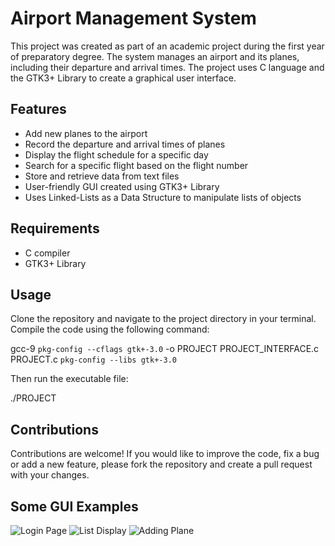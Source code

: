# Airport Management System

This project was created as part of an academic project during the first year of preparatory degree. The system manages an airport and its planes, including their departure and arrival times. The project uses C language and the GTK3+ Library to create a graphical user interface.

## Features
- Add new planes to the airport
- Record the departure and arrival times of planes
- Display the flight schedule for a specific day
- Search for a specific flight based on the flight number
- Store and retrieve data from text files
- User-friendly GUI created using GTK3+ Library
- Uses Linked-Lists as a Data Structure to manipulate lists of objects

## Requirements
- C compiler
- GTK3+ Library

## Usage
Clone the repository and navigate to the project directory in your terminal. Compile the code using the following command:

gcc-9 `pkg-config --cflags gtk+-3.0` -o PROJECT PROJECT_INTERFACE.c PROJECT.c `pkg-config --libs gtk+-3.0`

Then run the executable file:

./PROJECT

## Contributions
Contributions are welcome! If you would like to improve the code, fix a bug or add a new feature, please fork the repository and create a pull request with your changes.


## Some GUI Examples 
![Login Page](https://user-images.githubusercontent.com/77456894/216047585-03c61464-e7eb-4556-bbd7-89504653669d.png)
![List Display](https://user-images.githubusercontent.com/77456894/216047721-7cf1e5ec-2228-4361-96aa-c871001b7b5f.png)
![Adding Plane](https://user-images.githubusercontent.com/77456894/216048105-d5025a55-c779-4d9e-a179-0d77ddc875e2.png)


